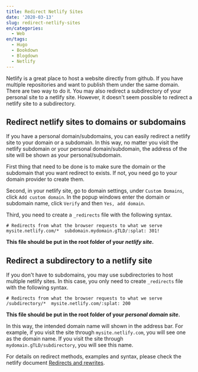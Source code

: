 ```yaml
---
title: Redirect Netlify Sites
date: '2020-03-13'
slug: redirect-netlify-sites
en/categories:
  - Web
en/tags:
  - Hugo
  - Bookdown
  - Blogdown
  - Netlify
---
```


Netlify is a great place to host a website directly from github. If you have multiple repositories and want to publish them under the same domain. There are two way to do it. You may also redirect a subdirectory of your personal site to a netlify site. However, it doesn't seem possible to redirect a netlify site to a subdirectory.

## Redirect netlify sites to domains or subdomains

 If you have a personal domain/subdomains, you can easily redirect a netlify site to your domain or a subdomain. In this way, no matter you visit the netlify subdomain or your personal domain/subdomain, the address of the site will be shown as your personal/subdomain.

First thing that need to be done is to make sure the domain or the subdomain that you want redirect to exists. If not, you need go to your domain provider to create them.

Second, in your netlify site, go to domain settings, under `Custom Domains`, click `Add custom domain`. In the popup windows enter the domain or subdomain name, click `Verify` and then `Yes, add domain`.

Third, you need to create a `_redirects` file with the following syntax.

```
# Redirects from what the browser requests to what we serve
mysite.netlify.com/*  subdomain.mydomain.gTLD/:splat: 301!
```

**This file should be put in the root folder of your *netlify site*.**

## Redirect a subdirectory to a netlify site

If you don't have to subdomains, you may use subdirectories to host multiple netlify sites. In this case, you only need to create `_redirects` file with the following syntax.

```
# Redirects from what the browser requests to what we serve
/subdirectory/*  mysite.netlify.com/:splat: 200
```

**This file should be put in the root folder of your *personal domain site*.**

In this way, the intended domain name will shown in the address bar. For example, if you visit the site through  `mysite.netlify.com`, you will see one as the domain name. If you visit the site through `mydomain.gTLD/subdirectory`, you will see this name.

For details on redirect methods, examples and syntax, please check the netlify document [Redirects and rewrites](https://docs.netlify.com/routing/redirects/#syntax-for-the-redirects-file).
